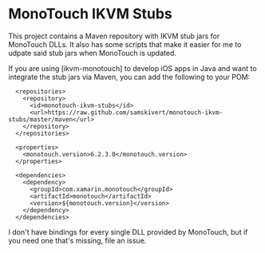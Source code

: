 # MonoTouch IKVM Stubs

This project contains a Maven repository with IKVM stub jars for MonoTouch DLLs. It also has some
scripts that make it easier for me to udpate said stub jars when MonoTouch is updated.

If you are using [ikvm-monotouch] to develop iOS apps in Java and want to integrate the stub jars
via Maven, you can add the following to your POM:

```
  <repositories>
    <repository>
      <id>monotouch-ikvm-stubs</id>
      <url>https://raw.github.com/samskivert/monotouch-ikvm-stubs/master/maven</url>
    </repository>
  </repositories>

  <properties>
    <monotouch.version>6.2.3.0</monotouch.version>
  </properties>

  <dependencies>
    <dependency>
      <groupId>com.xamarin.monotouch</groupId>
      <artifactId>monotouch</artifactId>
      <version>${monotouch.version}</version>
    </dependency>
  </dependencies>
```

I don't have bindings for every single DLL provided by MonoTouch, but if you need one that's
missing, file an issue.
